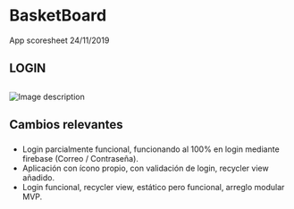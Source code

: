 # BasketBoard
App scoresheet
24/11/2019<h3> 

## LOGIN <h2>
![Image description](https://i.ibb.co/sqs0fdx/Screenshot-20191124-204912.png)
<br>
 ## Cambios relevantes <h3>

* Login parcialmente funcional, funcionando al 100% en login mediante firebase (Correo / Contraseña).
* Aplicación con ícono propio, con validación de login, recycler view añadido.
* Login funcional, recycler view, estático pero funcional, arreglo modular MVP.
